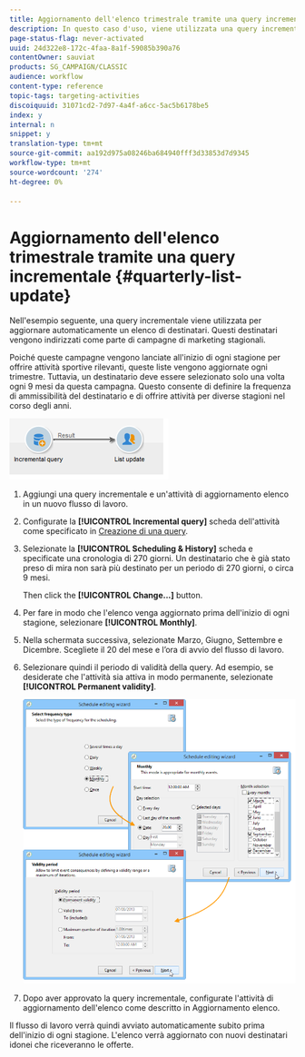 ```yaml
---
title: Aggiornamento dell'elenco trimestrale tramite una query incrementale
description: In questo caso d'uso, viene utilizzata una query incrementale per aggiornare automaticamente un elenco di destinatari.
page-status-flag: never-activated
uuid: 24d322e8-172c-4faa-8a1f-59085b390a76
contentOwner: sauviat
products: SG_CAMPAIGN/CLASSIC
audience: workflow
content-type: reference
topic-tags: targeting-activities
discoiquuid: 31071cd2-7d97-4a4f-a6cc-5ac5b6178be5
index: y
internal: n
snippet: y
translation-type: tm+mt
source-git-commit: aa192d975a08246ba684940fff3d33853d7d9345
workflow-type: tm+mt
source-wordcount: '274'
ht-degree: 0%

---
```



# Aggiornamento dell&#39;elenco trimestrale tramite una query incrementale {#quarterly-list-update}

Nell&#39;esempio seguente, una query [](../../workflow/using/incremental-query.md) incrementale viene utilizzata per aggiornare automaticamente un elenco di destinatari. Questi destinatari vengono indirizzati come parte di campagne di marketing stagionali.

Poiché queste campagne vengono lanciate all&#39;inizio di ogni stagione per offrire attività sportive rilevanti, queste liste vengono aggiornate ogni trimestre. Tuttavia, un destinatario deve essere selezionato solo una volta ogni 9 mesi da questa campagna. Questo consente di definire la frequenza di ammissibilità del destinatario e di offrire attività per diverse stagioni nel corso degli anni.

![](assets/incremental_query_example.png)

1. Aggiungi una query incrementale e un&#39;attività di aggiornamento elenco in un nuovo flusso di lavoro.
1. Configurate la **[!UICONTROL Incremental query]** scheda dell&#39;attività come specificato in [Creazione di una query](../../workflow/using/query.md#creating-a-query).
1. Selezionate la **[!UICONTROL Scheduling & History]** scheda e specificate una cronologia di 270 giorni. Un destinatario che è già stato preso di mira non sarà più destinato per un periodo di 270 giorni, o circa 9 mesi.

   Then click the **[!UICONTROL Change...]** button.

1. Per fare in modo che l&#39;elenco venga aggiornato prima dell&#39;inizio di ogni stagione, selezionare **[!UICONTROL Monthly]**.
1. Nella schermata successiva, selezionate Marzo, Giugno, Settembre e Dicembre. Scegliete il 20 del mese e l’ora di avvio del flusso di lavoro.
1. Selezionare quindi il periodo di validità della query. Ad esempio, se desiderate che l&#39;attività sia attiva in modo permanente, selezionate **[!UICONTROL Permanent validity]**.

   ![](assets/incremental_query_example_2.png)

1. Dopo aver approvato la query incrementale, configurate l&#39;attività di aggiornamento dell&#39;elenco come descritto in Aggiornamento [](../../workflow/using/list-update.md)elenco.

Il flusso di lavoro verrà quindi avviato automaticamente subito prima dell&#39;inizio di ogni stagione. L&#39;elenco verrà aggiornato con nuovi destinatari idonei che riceveranno le offerte.
